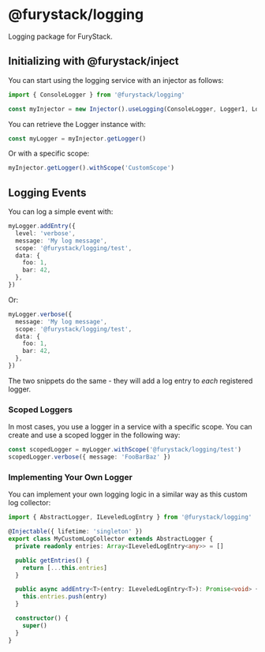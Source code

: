 # @furystack/logging

Logging package for FuryStack.

## Initializing with @furystack/inject

You can start using the logging service with an injector as follows:

```ts
import { ConsoleLogger } from '@furystack/logging'

const myInjector = new Injector().useLogging(ConsoleLogger, Logger1, Logger2 /* ...your Logger implementations */)
```

You can retrieve the Logger instance with:

```ts
const myLogger = myInjector.getLogger()
```

Or with a specific scope:

```ts
myInjector.getLogger().withScope('CustomScope')
```

## Logging Events

You can log a simple event with:

```ts
myLogger.addEntry({
  level: 'verbose',
  message: 'My log message',
  scope: '@furystack/logging/test',
  data: {
    foo: 1,
    bar: 42,
  },
})
```

Or:

```ts
myLogger.verbose({
  message: 'My log message',
  scope: '@furystack/logging/test',
  data: {
    foo: 1,
    bar: 42,
  },
})
```

The two snippets do the same - they will add a log entry to _each_ registered logger.

### Scoped Loggers

In most cases, you use a logger in a service with a specific scope. You can create and use a scoped logger in the following way:

```ts
const scopedLogger = myLogger.withScope('@furystack/logging/test')
scopedLogger.verbose({ message: 'FooBarBaz' })
```

### Implementing Your Own Logger

You can implement your own logging logic in a similar way as this custom log collector:

```ts
import { AbstractLogger, ILeveledLogEntry } from '@furystack/logging'

@Injectable({ lifetime: 'singleton' })
export class MyCustomLogCollector extends AbstractLogger {
  private readonly entries: Array<ILeveledLogEntry<any>> = []

  public getEntries() {
    return [...this.entries]
  }

  public async addEntry<T>(entry: ILeveledLogEntry<T>): Promise<void> {
    this.entries.push(entry)
  }

  constructor() {
    super()
  }
}
```
